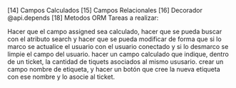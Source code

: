[14] Campos Calculados
[15] Campos Relacionales
[16] Decorador @api.depends
[18] Metodos ORM
Tareas a realizar:

Hacer que el campo assigned sea calculado, hacer que se pueda buscar con el atributo search y hacer que se pueda modificar de forma que si lo marco se actualice el usuario con el usuario conectado y si lo desmarco se limpie el campo del usuario.
hacer un campo calculado que indique, dentro de un ticket, la cantidad de tiquets asociados al mismo ususario.
crear un campo nombre de etiqueta, y hacer un botón que cree la nueva etiqueta con ese nombre y lo asocie al ticket.